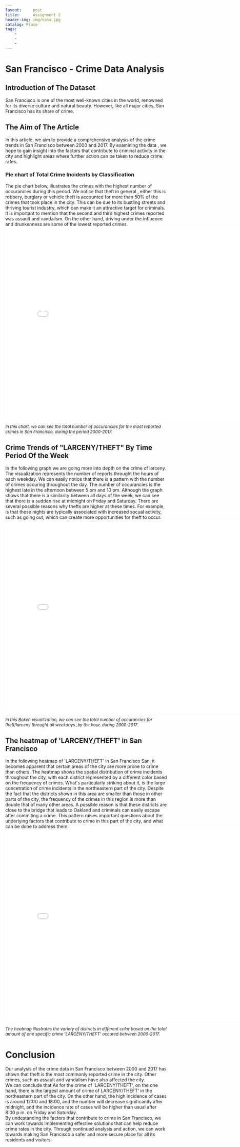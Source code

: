 ```yaml
---
layout:     post
title:      Assignment 2  
header-img: img/nasa.jpg
catalog: Flase
tags:
    - 
    - 
    - 
---
```

# San Francisco - Crime Data Analysis

## Introduction of The Dataset
San Francisco is one of the most well-known cities in the world, renowned for its diverse culture and natural beauty. However, like all major cities, San Francisco has its share of crime. 

## The Aim of The Article
In this article, we aim to provide a comprehensive analysis of the crime trends in San Francisco between 2000 and 2017. By examining the data , we hope to gain insight into the factors that contribute to criminal activity in the city and highlight areas where further action can be taken to reduce crime rates.

### Pie chart of Total Crime Incidents by Classification
The pie chart below, illustrates the crimes with the highest number of occurancies during this period. We notice that theft in general , either this is robbery, burglary or vehicle theft is accounted for more than 50% of the crimes that took place in the city. This can be due to its bustling streets and thriving tourist industry, which can make it an attractive target for criminals.
It is important to mention that the second and third highest crimes reported was assault and vandalism. On the other hand, driving under the influence and drunkenness are some of the lowest reported crimes.
<embed 
       type="text/html" 
       src="/img/pie chart.html"
       width="800"
       height="600"
       >
  
  <font size=2>*In this chart, we can see the total number of occurancies for the most reported crimes in San Francisco, during the period 2000-2017.*</font>


## Crime Trends of "LARCENY/THEFT" By Time Period Of the Week
In the following graph we are going more into depth on the crime of larceny. The visualization represents the number of reports throught the hours of each weekday.
We can easily notice that there is a pattern with the number of crimes occuring throughout the day. The number of occurancies is the highest late in the afternoon between 5 pm and 10 pm.
Although the graph shows that there is a similarity between all days of the week, we can see that there is a sudden rise at midnight on Friday and Saturday. There are several possible reasons why thefts are higher at these times. For example, is that these nights are typically associated with increased socual activity, such as going out, which can create more opportunities for theft to occur.
<embed 
       type="text/html" 
       src="/img/Crime Trends 168.html"
       width="800"
       height="600"
       >    
  
  <font size=2>*In this Bokeh visualization, we can see the total number of occurancies for theft/larceny throught all weekdays ,by the hour, during 2000-2017.*</font>

 ## The heatmap of 'LARCENY/THEFT' in San Francisco
In the following heatmap of 'LARCENY/THEFT' in San Francisco San, it becomes apparent that certain areas of the city are more prone to crime than others. The heatmap shows the spatial distribution of crime incidents throughout the city, with each district represented by a different color based on the frequency of crimes.
What's particularly striking about it, is the large concetration of crime incidents in the northeastern part of the city. Despite the fact that the districts shown in this area are smaller than those in other parts of the city, the frequency of the crimes in this region is more than double that of many other areas. A possible reason is that these districts are close to the bridge that leads to Oakland and criminals can easily escape after commiting a crime.
This pattern raises important questions about the underlying factors that contribute to crime in this part of the city, and what can be done to address them.
<embed 
       type="text/html" 
       src="/img/map of SF.html"
       width="800"
       height="600"
       >
  
  <font size=2>*The heatmap illustrates the variety of districts in different color based on the total amount of one specific crime 'LARCENY/THEFT' occured between 2000-2017.*</font>

# Conclusion

Our analysis of the crime data in San Francisco between 2000 and 2017 has shown that theft is the most commonly reported crime in the city. Other crimes, such as assault and vandalism have also affected the city.  
We can conclude that As for the crime of 'LARCENY/THEFT', on the one hand, there is the largest amount of crime of LARCENY/THEFT' in the northeastern part of the city. On the other hand, the high incidence of cases is around 12:00 and 18:00, and the number will decrease significantly after midnight, and the incidence rate of cases will be higher than usual after 8:00 p.m. on Friday and Saturday.  
By undestanding the factors that contribute to crime in San Francisco, we can work towards implementing effective solutions that can help reduce crime rates in the city. Through continued analysis and action, we can work towards making San Francisco a safer and more secure place for all its residents and visitors.